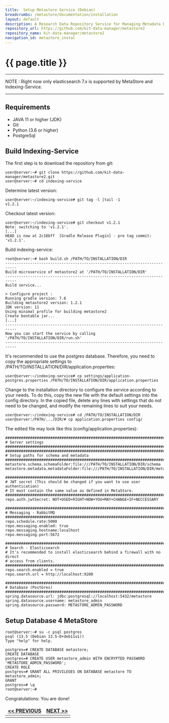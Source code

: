 ```yaml
---
title:  Setup Metastore Service (Debian)
breadcrumbs: /metastore/documentation/installation
layout: default
description: A Research Data Repository Service for Managing Metadata Documents based on JSON or XML.
repository_url: https://github.com/kit-data-manager/metastore2
repository_name: kit-data-manager/metastore2
navigation_id: metastore_instal
---
```


# {{ page.title }} 
--- 
NOTE
:  Right now only elasticsearch 7.x is supported by MetaStore and Indexing-Service.

--- 
## Requirements
- JAVA 11 or higher (JDK)
- Git
- Python (3.6 or higher)
- PostgreSql

## Build Indexing-Service
The first step is to download the repository from git:
```
user@server:~# git clone https://github.com/kit-data-manager/metastore2.git
user@server:~# cd indexing-service
```
Determine latest version:
```
user@server:~/indexing-service# git tag -l |tail -1
v1.2.1
```
Checkout latest version:
```
user@server:~/indexing-service# git checkout v1.2.1
Note: switching to 'v1.2.1'.
[...]
HEAD is now at 2c18bff  [Gradle Release Plugin] - pre tag commit:  'v1.2.1'.
```
Build indexing-service:
```
root@server:~# bash build.sh /PATH/TO/INSTALLATION/DIR
---------------------------------------------------------------------------
Build microservice of metastore2 at '/PATH/TO/INSTALLATION/DIR'
---------------------------------------------------------------------------
Build service...

> Configure project :
Running gradle version: 7.6
Building metastore2 version: 1.2.1
JDK version: 11
Using minimal profile for building metastore2
Create bootable jar...
[...]
---------------------------------------------------------------------------
Now you can start the service by calling '/PATH/TO/INSTALLATION/DIR/run.sh'
---------------------------------------------------------------------------
```
It's recommended to use the postgres database. Therefore, you need to copy the appropriate settings to /PATH/TO/INSTALLATION/DIR/application.properties:
```
user@server:~/indexing-service# cp settings/application-postgres.properties /PATH/TO/INSTALLATION/DIR/application.properties
```
Change to the installation directory to configure the service according to your needs. To do this, copy the new file with the default settings into the config directory. In the copied file, delete any lines with settings that do not need to be changed, and modify the remaining lines to suit your needs.
```
user@server:~/indexing-service# cd /PATH/TO/INSTALLATION/DIR
user@server:/PATH/.../DIR/# cp application.properties config/
```
The edited file may look like this (config/application.properties):
```
###############################################################################
# Server settings
###############################################################################
###############################################################################
# Setup paths for schema and metadata
###############################################################################
metastore.schema.schemaFolder:file:///PATH/TO/INSTALLATION/DIR/schema
metastore.metadata.metadataFolder:file:///PATH/TO/INSTALLATION/DIR/metadata

###############################################################################
# JWT secret (This should be changed if you want to use user authentication)
# It must contain the same value as defined in MetaStore.
###############################################################################
repo.auth.jwtSecret: NOT+USED+RIGHT+NOW+YOU+MAY+CHANGE+IF+NECCESSARY

###############################################################################
# Messaging - RabbitMQ
###############################################################################
repo.schedule.rate:5000
repo.messaging.enabled: true
repo.messaging.hostname:localhost
repo.messaging.port:5672

################################################################################
# Search - Elasticsearch
# It's recommended to install elasticsearch behind a firewall with no direct 
# access from clients.
###############################################################################
repo.search.enabled = true
repo.search.url = http://localhost:9200

###############################################################################
# Database (PostGres) 
###############################################################################
spring.datasource.url: jdbc:postgresql://localhost:5432/metastore
spring.datasource.username: metastore_admin
spring.datasource.password: METASTORE_ADMIN_PASSWORD
```
## Setup Database 4 MetaStore
```bash=bash
root@server:~# su -c psql postgres
psql (13.5 (Debian 13.5-0+deb11u1))
Type "help" for help.

postgres=# CREATE DATABASE metastore;
CREATE DATABASE
postgres=# CREATE USER metastore_admin WITH ENCRYPTED PASSWORD 'METASTORE_ADMIN_PASSWORD';
CREATE ROLE
postgres=# GRANT ALL PRIVILEGES ON DATABASE metastore TO metastore_admin;
GRANT
postgres=# \q
root@server:~# 
```
Congratulations: You are done! 

<style>
td, th {
   border: none!important;
}
</style>
| [<< PREVIOUS](setup-indexing-service.html) |[NEXT >>](setup-systemd.html)|
|:----|----:|
| | |
